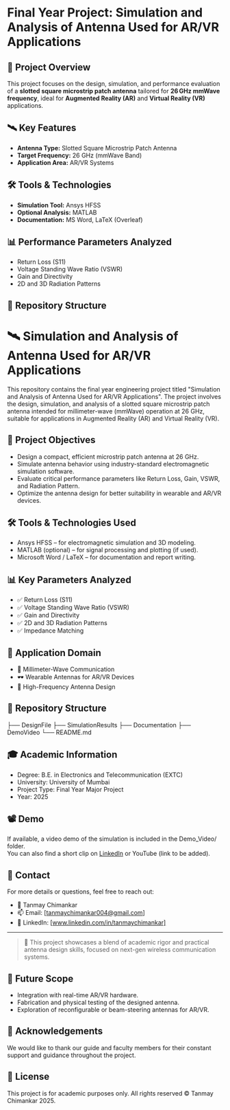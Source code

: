 # Final Year Project: Simulation and Analysis of Antenna Used for AR/VR Applications

## 📌 Project Overview
This project focuses on the design, simulation, and performance evaluation of a **slotted square microstrip patch antenna** tailored for **26 GHz mmWave frequency**, ideal for **Augmented Reality (AR)** and **Virtual Reality (VR)** applications.

## 🛰️ Key Features
- **Antenna Type:** Slotted Square Microstrip Patch Antenna  
- **Target Frequency:** 26 GHz (mmWave Band)  
- **Application Area:** AR/VR Systems  

## 🛠️ Tools & Technologies
- **Simulation Tool:** Ansys HFSS  
- **Optional Analysis:** MATLAB  
- **Documentation:** MS Word, LaTeX (Overleaf)

## 📊 Performance Parameters Analyzed
- Return Loss (S11)  
- Voltage Standing Wave Ratio (VSWR)  
- Gain and Directivity  
- 2D and 3D Radiation Patterns  

## 📂 Repository Structure
# 🛰 Simulation and Analysis of Antenna Used for AR/VR Applications

This repository contains the final year engineering project titled "Simulation and Analysis of Antenna Used for AR/VR Applications". The project involves the design, simulation, and analysis of a slotted square microstrip patch antenna intended for millimeter-wave (mmWave) operation at 26 GHz, suitable for applications in Augmented Reality (AR) and Virtual Reality (VR).

## 📌 Project Objectives

- Design a compact, efficient microstrip patch antenna at 26 GHz.
- Simulate antenna behavior using industry-standard electromagnetic simulation software.
- Evaluate critical performance parameters like Return Loss, Gain, VSWR, and Radiation Pattern.
- Optimize the antenna design for better suitability in wearable and AR/VR devices.

## 🛠 Tools & Technologies Used

- Ansys HFSS – for electromagnetic simulation and 3D modeling.
- MATLAB (optional) – for signal processing and plotting (if used).
- Microsoft Word / LaTeX – for documentation and report writing.

## 📊 Key Parameters Analyzed

- ✅ Return Loss (S11)
- ✅ Voltage Standing Wave Ratio (VSWR)
- ✅ Gain and Directivity
- ✅ 2D and 3D Radiation Patterns
- ✅ Impedance Matching

## 🧠 Application Domain

- 📶 Millimeter-Wave Communication
- 🕶 Wearable Antennas for AR/VR Devices
- 🎯 High-Frequency Antenna Design

## 📂 Repository Structure
├── DesignFile
├── SimulationResults
├── Documentation
├── DemoVideo
└── README.md


## 🎓 Academic Information

- Degree: B.E. in Electronics and Telecommunication (EXTC)  
- University: University of Mumbai  
- Project Type: Final Year Major Project  
- Year: 2025  

## 📽 Demo

If available, a video demo of the simulation is included in the Demo_Video/ folder.  
You can also find a short clip on [LinkedIn](#) or YouTube (link to be added).

## 📧 Contact

For more details or questions, feel free to reach out:

- 👤 Tanmay Chimankar  
- 📫 Email: [tanmaychimankar004@gmail.com]  
- 🔗 LinkedIn: [www.linkedin.com/in/tanmaychimankar]  

---
> 🚀 This project showcases a blend of academic rigor and practical antenna design skills, focused on next-gen wireless communication systems.
## 📌 Future Scope

- Integration with real-time AR/VR hardware.
- Fabrication and physical testing of the designed antenna.
- Exploration of reconfigurable or beam-steering antennas for AR/VR.

## 🙌 Acknowledgements

We would like to thank our guide and faculty members for their constant support and guidance throughout the project.

## 📄 License

This project is for academic purposes only. All rights reserved © Tanmay Chimankar 2025.
